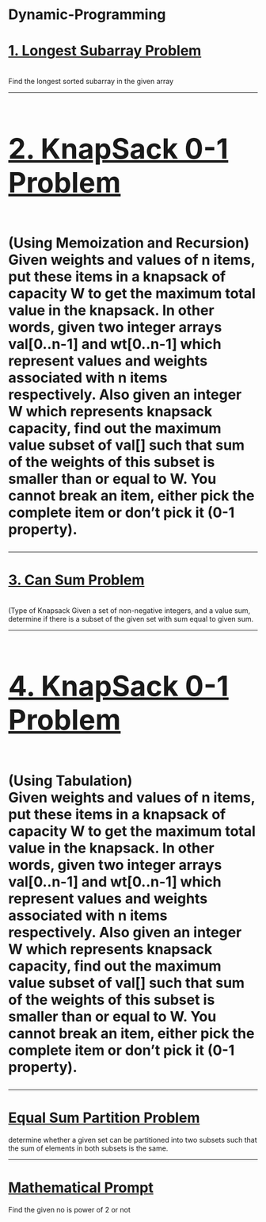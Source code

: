 # Dynamic-Programming
<h1><a href="https://github.com/tanaykulkarni27/Dynamic-Programming/blob/main/longest%20subarray.py">1. Longest Subarray Problem </a> </h1> <br>
Find the longest sorted subarray in the given array
<hr>
 <h1><a href="https://github.com/tanaykulkarni27/Dynamic-Programming/blob/main/knap.py"> <h1>2. KnapSack 0-1 Problem </a>  </h1> <br> (Using Memoization and Recursion)<br>
Given weights and values of n items, put these items in a knapsack of capacity W to get the maximum total value in the knapsack. In other words, given two integer arrays val[0..n-1] and wt[0..n-1] which represent values and weights associated with n items respectively. Also given an integer W which represents knapsack capacity, find out the maximum value subset of val[] such that sum of the weights of this subset is smaller than or equal to W. You cannot break an item, either pick the complete item or don’t pick it (0-1 property).
<hr>
<h1> <a href="https://github.com/tanaykulkarni27/Dynamic-Programming/blob/main/Can_sum.py"> 3. Can Sum Problem </a>  </h1> <br>
 (Type of Knapsack
Given a set of non-negative integers, and a value sum, determine if there is a subset of the given set with sum equal to given sum. 
<hr>
 <h1><a href="https://github.com/tanaykulkarni27/Dynamic-Programming/blob/main/knap.py"> <h1>4. KnapSack 0-1 Problem </a>  </h1> <br> (Using Tabulation)<br>
Given weights and values of n items, put these items in a knapsack of capacity W to get the maximum total value in the knapsack. In other words, given two integer arrays val[0..n-1] and wt[0..n-1] which represent values and weights associated with n items respectively. Also given an integer W which represents knapsack capacity, find out the maximum value subset of val[] such that sum of the weights of this subset is smaller than or equal to W. You cannot break an item, either pick the complete item or don’t pick it (0-1 property).
<hr>
<h1><a href="https://github.com/tanaykulkarni27/Dynamic-Programming/blob/main/part.py">Equal Sum Partition Problem</a></h1>
determine whether a given set can be partitioned into two subsets such that the sum of elements in both subsets is the same.
<hr>
  <h1><a href="https://github.com/tanaykulkarni27/Dynamic-Programming/blob/main/is_power.py">Mathematical Prompt</a></h1>
  <p>Find the given no is power of 2 or not</p>
